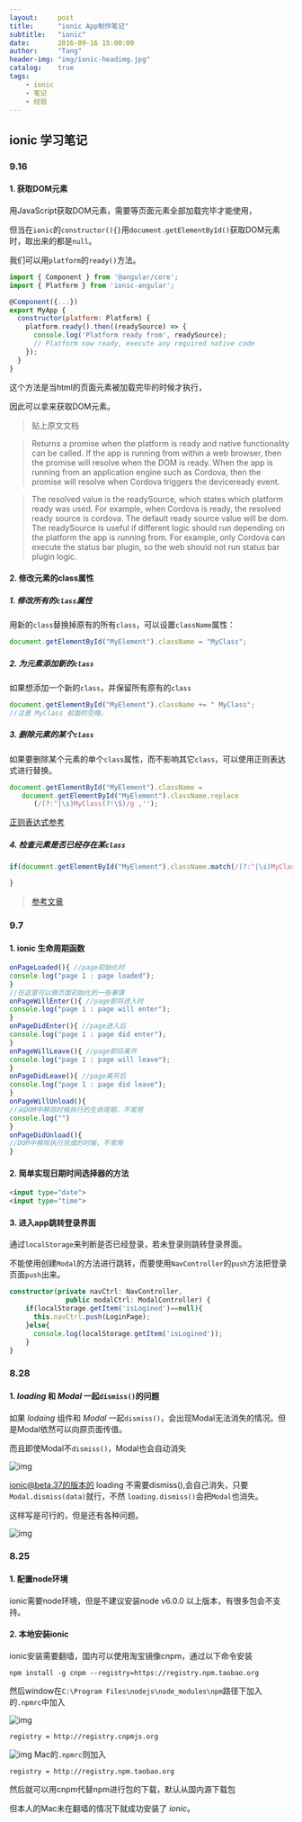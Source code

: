 ```yaml
---
layout:     post
title:      "ionic App制作笔记"
subtitle:   "ionic"
date:       2016-09-16 15:00:00
author:     "Tang"
header-img: "img/ionic-headimg.jpg"
catalog:    true
tags:
    - ionic
    - 笔记
    - 经验
---
```


## ionic 学习笔记

### 9.16

#### 1. 获取DOM元素

用JavaScript获取DOM元素，需要等页面元素全部加载完毕才能使用，

但当在`ionic`的`constructor(){}`用`document.getElementById()`获取DOM元素时，取出来的都是`null`。

我们可以用`platform`的`ready()`方法。

```javascript
import { Component } from '@angular/core';
import { Platform } from 'ionic-angular';

@Component({...})
export MyApp {
  constructor(platform: Platform) {
    platform.ready().then((readySource) => {
      console.log('Platform ready from', readySource);
      // Platform now ready, execute any required native code
    });
  }
}
```

这个方法是当html的页面元素被加载完毕的时候才执行，

因此可以拿来获取DOM元素。

> 贴上原文文档

> Returns a promise when the platform is ready and native functionality can be called. If the app is running from within a web browser, then the promise will resolve when the DOM is ready. When the app is running from an application engine such as Cordova, then the promise will resolve when Cordova triggers the deviceready event.

> The resolved value is the readySource, which states which platform ready was used. For example, when Cordova is ready, the resolved ready source is cordova. The default ready source value will be dom. The readySource is useful if different logic should run depending on the platform the app is running from. For example, only Cordova can execute the status bar plugin, so the web should not run status bar plugin logic.

#### 2. 修改元素的class属性

##### 1. 修改所有的`class`属性

用新的`class`替换掉原有的所有`class`，可以设置`className`属性：

```javascript
document.getElementById("MyElement").className = "MyClass";
```

##### 2. 为元素添加新的`class`

如果想添加一个新的`class`，并保留所有原有的`class`

```javascript
document.getElementById("MyElement").className += " MyClass";
//注意 MyClass 前面的空格。
```

##### 3. 删除元素的某个`class`

如果要删除某个元素的单个`class`属性，而不影响其它`class`，可以使用正则表达式进行替换。

```javascript
document.getElementById("MyElement").className =
   document.getElementById("MyElement").className.replace
      (/(?:^|\s)MyClass(?!\S)/g ,'');
```

[正则表达式参考](http://javascript.ruanyifeng.com/stdlib/regexp.html)

##### 4. 检查元素是否已经存在某`class`

```javascript
if(document.getElementById("MyElement").className.match(/(?:^|\s)MyClass(?!\S)/)){

}
```

> [参考文章](http://www.html-js.com/article/1641)

### 9.7

#### 1. ionic 生命周期函数

```javascript
onPageLoaded(){ //page初始化时
console.log("page 1 : page loaded");
}
//在这里可以做页面初始化的一些事情
onPageWillEnter(){ //page即将进入时
console.log("page 1 : page will enter");
}
onPageDidEnter(){ //page进入后
console.log("page 1 : page did enter");
}
onPageWillLeave(){ //page即将离开
console.log("page 1 : page will leave");
}
onPageDidLeave(){ //page离开后
console.log("page 1 : page did leave");
}
onPageWillUnload(){
//从DOM中移除时候执行的生命周期，不常用
console.log("")
}
onPageDidUnload(){
//DOM中移除执行完成的时候，不常用
}
```

#### 2. 简单实现日期时间选择器的方法

```html
<input type="date">
<input type="time">
```

#### 3. 进入app跳转登录界面

通过`localStorage`来判断是否已经登录，若未登录则跳转登录界面。

不能使用创建`Modal`的方法进行跳转，而要使用`NavController`的`push`方法把登录页面`push`出来。

```typescript
constructor(private navCtrl: NavController,
              public modalCtrl: ModalController) {
    if(localStorage.getItem('isLogined')==null){
      this.navCtrl.push(LoginPage);
    }else{
      console.log(localStorage.getItem('isLogined'));
    }
}
```

### 8.28

#### 1. *loading* 和 *Modal* 一起`dismiss()`的问题

如果 *lodaing* 组件和 *Modal* 一起`dismiss()`，会出现Modal无法消失的情况。但是Modal依然可以向原页面传值。

而且即使Modal不`dismiss()`，Modal也会自动消失

![img](../../../../img/ionic/ionic3.png)

ionic@beta.37的版本的 loading 不需要dismiss(),会自己消失，只要`Modal.dismiss(data)`就行，不然 `loading.dismiss()`会把`Modal`也消失。

这样写是可行的，但是还有各种问题。

![img](../../../../img/ionic/ionic4.png)

<!--
如果 *lodaing* 组件和 *Modal* 一起`dismiss()`，会出现Modal无法消失的情况。但是Modal依然可以向原页面传值。

而且即使Modal不`dismiss()`，Modal也会自动消失

![img](../../../../img/ionic/ionic3.png)

我暂时还没找到原因，但是这样写是可行的。`loading`和`Modal`不能同时`dismiss()`，而且Modal需要相对`loading`延迟1秒以上的时间。

![img](../../../../img/ionic/ionic4.png)

> 因为ionic更新太快，而且官方文档也不是特别的完善，多个组件同时出现的时候，也可能会发生意想不到的事，还是要去多尝试，多去看看每个版本更新的博客。 -->

### 8.25 

#### 1. 配置node环境

ionic需要node环境，但是不建议安装node v6.0.0 以上版本，有很多包会不支持。

#### 2. 本地安装ionic

ionic安装需要翻墙，国内可以使用淘宝镜像cnpm，通过以下命令安装

`npm install -g cnpm --registry=https://registry.npm.taobao.org`

然后window在`C:\Program Files\nodejs\node_modules\npm`路径下加入的`.npmrc`中加入

![img](../../../../img/ionic/ionic1.jpg) 

```text
registry = http://registry.cnpmjs.org
```

![img](../../../../img/ionic/ionic2.jpg)
Mac的`.npmrc`则加入

```text
registry = http://registry.npm.taobao.org
```

然后就可以用cnpm代替npm进行包的下载，默认从国内源下载包

但本人的Mac未在翻墙的情况下就成功安装了 *ionic*。